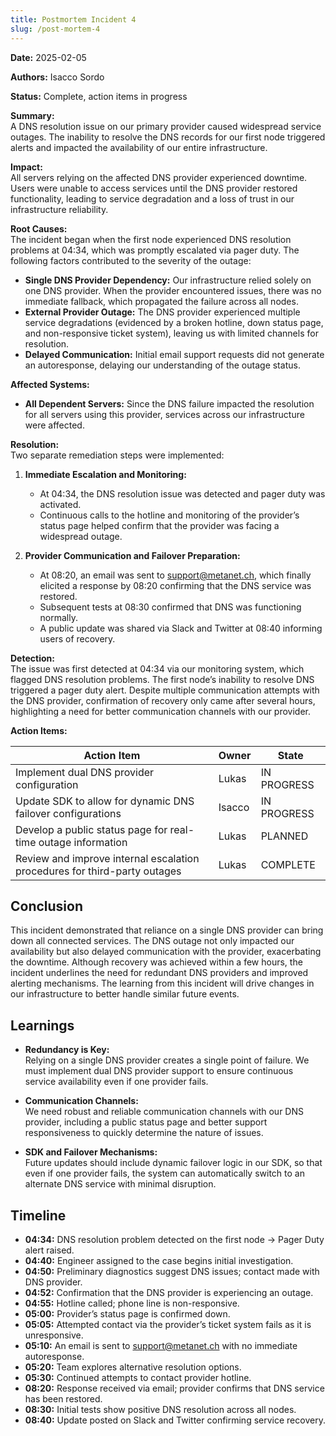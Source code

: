 ```yaml
---
title: Postmortem Incident 4
slug: /post-mortem-4
---
```


**Date:** 2025-02-05

**Authors:** Isacco Sordo

**Status:** Complete, action items in progress

**Summary:**  
A DNS resolution issue on our primary provider caused widespread service outages. The inability to resolve the DNS records for our first node triggered alerts and impacted the availability of our entire infrastructure.

**Impact:**  
All servers relying on the affected DNS provider experienced downtime. Users were unable to access services until the DNS provider restored functionality, leading to service degradation and a loss of trust in our infrastructure reliability.

**Root Causes:**  
The incident began when the first node experienced DNS resolution problems at 04:34, which was promptly escalated via pager duty. The following factors contributed to the severity of the outage:

- **Single DNS Provider Dependency:** Our infrastructure relied solely on one DNS provider. When the provider encountered issues, there was no immediate fallback, which propagated the failure across all nodes.
- **External Provider Outage:** The DNS provider experienced multiple service degradations (evidenced by a broken hotline, down status page, and non-responsive ticket system), leaving us with limited channels for resolution.
- **Delayed Communication:** Initial email support requests did not generate an autoresponse, delaying our understanding of the outage status.

**Affected Systems:**

- **All Dependent Servers:** Since the DNS failure impacted the resolution for all servers using this provider, services across our infrastructure were affected.

**Resolution:**  
Two separate remediation steps were implemented:

1. **Immediate Escalation and Monitoring:**

   - At 04:34, the DNS resolution issue was detected and pager duty was activated.
   - Continuous calls to the hotline and monitoring of the provider’s status page helped confirm that the provider was facing a widespread outage.

2. **Provider Communication and Failover Preparation:**
   - At 08:20, an email was sent to support@metanet.ch, which finally elicited a response by 08:20 confirming that the DNS service was restored.
   - Subsequent tests at 08:30 confirmed that DNS was functioning normally.
   - A public update was shared via Slack and Twitter at 08:40 informing users of recovery.

**Detection:**  
The issue was first detected at 04:34 via our monitoring system, which flagged DNS resolution problems. The first node’s inability to resolve DNS triggered a pager duty alert. Despite multiple communication attempts with the DNS provider, confirmation of recovery only came after several hours, highlighting a need for better communication channels with our provider.

**Action Items:**

| Action Item                                                               | Owner  | State       |
| ------------------------------------------------------------------------- | ------ | ----------- |
| Implement dual DNS provider configuration                                 | Lukas  | IN PROGRESS |
| Update SDK to allow for dynamic DNS failover configurations               | Isacco | IN PROGRESS |
| Develop a public status page for real-time outage information             | Lukas  | PLANNED     |
| Review and improve internal escalation procedures for third-party outages | Lukas  | COMPLETE    |

## Conclusion

This incident demonstrated that reliance on a single DNS provider can bring down all connected services. The DNS outage not only impacted our availability but also delayed communication with the provider, exacerbating the downtime. Although recovery was achieved within a few hours, the incident underlines the need for redundant DNS providers and improved alerting mechanisms. The learning from this incident will drive changes in our infrastructure to better handle similar future events.

## Learnings

- **Redundancy is Key:**  
  Relying on a single DNS provider creates a single point of failure. We must implement dual DNS provider support to ensure continuous service availability even if one provider fails.

- **Communication Channels:**  
  We need robust and reliable communication channels with our DNS provider, including a public status page and better support responsiveness to quickly determine the nature of issues.

- **SDK and Failover Mechanisms:**  
  Future updates should include dynamic failover logic in our SDK, so that even if one provider fails, the system can automatically switch to an alternate DNS service with minimal disruption.

## Timeline

- **04:34:** DNS resolution problem detected on the first node → Pager Duty alert raised.
- **04:40:** Engineer assigned to the case begins initial investigation.
- **04:50:** Preliminary diagnostics suggest DNS issues; contact made with DNS provider.
- **04:52:** Confirmation that the DNS provider is experiencing an outage.
- **04:55:** Hotline called; phone line is non-responsive.
- **05:00:** Provider’s status page is confirmed down.
- **05:05:** Attempted contact via the provider’s ticket system fails as it is unresponsive.
- **05:10:** An email is sent to support@metanet.ch with no immediate autoresponse.
- **05:20:** Team explores alternative resolution options.
- **05:30:** Continued attempts to contact provider hotline.
- **08:20:** Response received via email; provider confirms that DNS service has been restored.
- **08:30:** Initial tests show positive DNS resolution across all nodes.
- **08:40:** Update posted on Slack and Twitter confirming service recovery.
